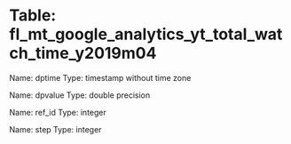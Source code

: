 Table: fl_mt_google_analytics_yt_total_watch_time_y2019m04
==========================================================

Name: dptime
Type: timestamp without time zone

Name: dpvalue
Type: double precision

Name: ref_id
Type: integer

Name: step
Type: integer

